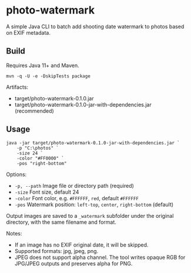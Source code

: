 # photo-watermark

A simple Java CLI to batch add shooting date watermark to photos based on EXIF metadata.

## Build

Requires Java 11+ and Maven.

```pwsh
mvn -q -U -e -DskipTests package
```

Artifacts:
- target/photo-watermark-0.1.0.jar
- target/photo-watermark-0.1.0-jar-with-dependencies.jar (recommended)

## Usage

```pwsh
java -jar target/photo-watermark-0.1.0-jar-with-dependencies.jar `
	-p "C:\photos" `
	-size 24 `
	-color "#FF0000" `
	-pos "right-bottom"
```

Options:
- `-p, --path`    Image file or directory path (required)
- `-size`         Font size, default 24
- `-color`        Font color, e.g. `#FFFFFF`, `red`, default `#FFFFFF`
- `-pos`          Watermark position: `left-top`, `center`, `right-bottom` (default)

Output images are saved to a `_watermark` subfolder under the original directory, with the same filename and format.

Notes:
- If an image has no EXIF original date, it will be skipped.
- Supported formats: jpg, jpeg, png.
- JPEG does not support alpha channel. The tool writes opaque RGB for JPG/JPEG outputs and preserves alpha for PNG.